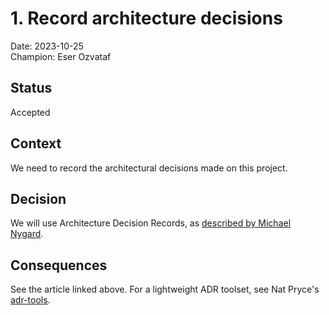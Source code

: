 # 1. Record architecture decisions

Date: 2023-10-25\
Champion: Eser Ozvataf

## Status

Accepted

## Context

We need to record the architectural decisions made on this project.

## Decision

We will use Architecture Decision Records, as
[described by Michael Nygard](http://thinkrelevance.com/blog/2011/11/15/documenting-architecture-decisions).

## Consequences

See the article linked above. For a lightweight ADR toolset, see Nat Pryce's
[adr-tools](https://github.com/npryce/adr-tools).

